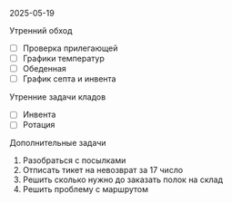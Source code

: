 2025-05-19


Утренний обход

- [ ] Проверка прилегающей
- [ ] Графики температур
- [ ] Обеденная
- [ ] График септа и инвента

Утренние задачи кладов
- [ ] Инвента
- [ ] Ротация

Дополнительные задачи

1. Разобраться с посылками
2. Отписать тикет на невозврат за 17 число
3. Решить сколько нужно до заказать полок на склад
4. Решить проблему с маршрутом 


